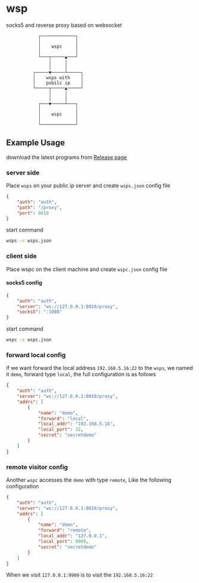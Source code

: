 # wsp

socks5 and reverse proxy based on websocket

```
            ┌─────────────┐
            │             │
            │    wspc     │
            │             │
            └───┬─────▲───┘
                │     │
                │     │
          ┌─────▼─────┴─────┐
          │    wsps with    │
          │    pubilc ip    │
          └─────┬─────▲─────┘
                │     │
                │     │
            ┌───▼─────┴───┐
            │             │
            │    wspc     │
            │             │
            └─────────────┘
```

## Example Usage

download the latest programs from [Release page](https://github.com/gowsp/wsp/releases)

### server side

Place `wsps` on your public ip server and create `wsps.json` config file

```json
{
    "auth": "auth",
    "path": "/proxy",
    "port": 8010
}
```

start command

```bash
wsps -c wsps.json
```

### client side

Place wspc on the client machine and create `wspc.json` config file

#### socks5 config

```json
{
    "auth": "auth",
    "server": "ws://127.0.0.1:8010/proxy",
    "socks5": ":1080"
}
```

start command

```bash
wspc -c wspc.json
```

### forward local config

if we want forward the local address `192.168.5.16:22` to the `wsps`, we named it `demo`, forward type `local`, the full configuration is as follows

```json
{
    "auth": "auth",
    "server": "ws://127.0.0.1:8010/proxy",
    "addrs": [
        {
            "name": "demo",
            "forward": "local",
            "local_addr": "192.168.5.16",
            "local_port": 22,
            "secret": "secretdemo"
        }
    ]
}
```

### remote visitor config

Another `wspc` accesses the `demo` with type `remote`, Like the following configuration

```json
{
    "auth": "auth",
    "server": "ws://127.0.0.1:8010/proxy",
    "addrs": [
        {
            "name": "demo",
            "forward": "remote",
            "local_addr": "127.0.0.1",
            "local_port": 9909,
            "secret": "secretdemo"
        }
    ]
}
```

When we visit `127.0.0.1:9909` is to visit the `192.168.5.16:22`
